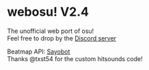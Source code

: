 # webosu! V2.4
The unofficial web port of osu!<br>
Feel free to drop by the [Discord server](https://discord.gg/gHgcR92QMy)

Beatmap API: [Sayobot](https://osu.sayobot.cn)<br>
Thanks @txst54 for the custom hitsounds code!
